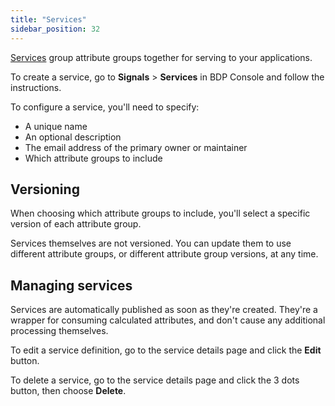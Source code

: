 ```yaml
---
title: "Services"
sidebar_position: 32
---
```


[Services](/docs/signals/concepts/index.md#services) group attribute groups together for serving to your applications.

To create a service, go to **Signals** > **Services** in BDP Console and follow the instructions.

<!-- TODO image create service page-->

To configure a service, you'll need to specify:
* A unique name
* An optional description
* The email address of the primary owner or maintainer
* Which attribute groups to include

## Versioning

When choosing which attribute groups to include, you'll select a specific version of each attribute group.

Services themselves are not versioned. You can update them to use different attribute groups, or different attribute group versions, at any time.

<!-- TODO image create service page showing group versions -->

## Managing services

Services are automatically published as soon as they're created. They're a wrapper for consuming calculated attributes, and don't cause any additional processing themselves.

To edit a service definition, go to the service details page and click the **Edit** button.

<!-- TODO image details page -->

To delete a service, go to the service details page and click the 3 dots button, then choose **Delete**.

<!-- TODO image details page button -->
